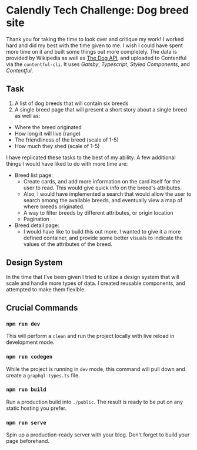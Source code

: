 # Calendly Tech Challenge: Dog breed site

Thank you for taking the time to look over and critique my work! I worked hard and did my best with the time given to me. I wish I could have spent more time on it and built some things out more completely. The data is provided by Wikipedia as well as [The Dog API](https://api-ninjas.com/api/dogs), and uploaded to Contentful via the `contentful-cli`. It uses *Gatsby*, *Typescript*, *Styled Components*, and *Contentful*.

## Task
1. A list of dog breeds that will contain six breeds
2. A single breed page that will present a short story about a single breed as well as:
- Where the breed originated
- How long it will live (range)
- The friendliness of the breed (scale of 1-5)
- How much they shed (scale of 1-5)

I have replicated these tasks to the best of my ability. A few additional things I would have liked to do with more time are: 
- Breed list page: 
    - Create cards, and add more information on the card itself for the user to read. This would give quick info on the breed's attributes. 
    - Also, I would have implemented a search that would allow the user to search among the available breeds, and eventually view a map of where breeds originated.
    - A way to filter breeds by different attributes, or origin location
    - Pagination
- Breed detail page: 
    - I would have like to build this out more. I wanted to give it a more defined container, and provide some better visuals to indicate the values of the attributes of the breed. 

## Design System
In the time that I've been given I tried to utilize a design system that will scale and handle more types of data. I created reusable components, and attempted to make them flexible. 

## Crucial Commands

### `npm run dev`

This will perform a `clean` and run the project locally with live reload in development mode.

### `npm run codegen`

While the project is running in `dev` mode, this command will pull down and create a `graphql-types.ts` file. 

### `npm run build`

Run a production build into `./public`. The result is ready to be put on any static hosting you prefer.

### `npm run serve`

Spin up a production-ready server with your blog. Don't forget to build your page beforehand.



